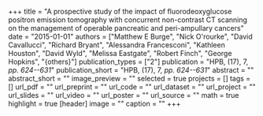+++
title = "A prospective study of the impact of fluorodeoxyglucose positron emission tomography with concurrent non-contrast CT scanning on the management of operable pancreatic and peri-ampullary cancers"
date = "2015-01-01"
authors = ["Matthew E Burge", "Nick O'rourke", "David Cavallucci", "Richard Bryant", "Alessandra Francesconi", "Kathleen Houston", "David Wyld", "Melissa Eastgate", "Robert Finch", "George Hopkins", "{others}"]
publication_types = ["2"]
publication = "HPB, (17), 7, _pp. 624--631_"
publication_short = "HPB, (17), 7, _pp. 624--631_"
abstract = ""
abstract_short = ""
image_preview = ""
selected = true
projects = []
tags = []
url_pdf = ""
url_preprint = ""
url_code = ""
url_dataset = ""
url_project = ""
url_slides = ""
url_video = ""
url_poster = ""
url_source = ""
math = true
highlight = true
[header]
image = ""
caption = ""
+++
